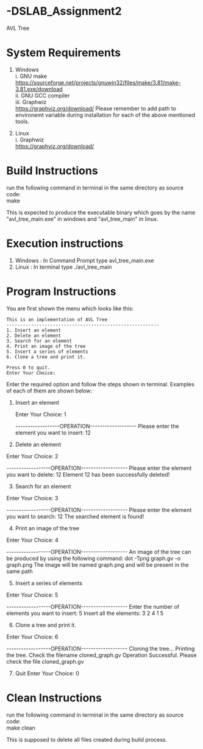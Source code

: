 # -DSLAB_Assignment2
AVL Tree

System Requirements
======================
1. Windows  
	i. GNU make  
		https://sourceforge.net/projects/gnuwin32/files/make/3.81/make-3.81.exe/download  
	ii. GNU GCC compiler  
	iii. Graphwiz  
		https://graphviz.org/download/
	Please remember to add path to environemt variable during installation for each of the above mentioned tools.
	
2. Linux  
	i. Graphwiz  
	https://graphviz.org/download/
	
	
Build Instructions  
==================
run the following command in terminal in the same directory as source code:  
	make  

This is expected to produce the executable binary which goes by the name "avl_tree_main.exe" in windows and "avl_tree_main" in linux.

Execution instructions
====================
1. Windows : In Command Prompt type
	avl_tree_main.exe  
2. Linux  : In terminal type
	./avl_tree_main  

Program Instructions
====================

You are first shown the menu which looks like this:

	This is an implementation of AVL Tree
	--------------------------------------------------------
	1. Insert an element
	2. Delete an element
	3. Search for an element
	4. Print an image of the tree
	5. Insert a series of elements
	6. Clone a tree and print it.

	Press 0 to quit.
	Enter Your Choice: 

Enter the required option and follow the steps shown in terminal. Examples of each of them are shown below:

1. Insert an element

	Enter Your Choice: 1

	------------------OPERATION-------------------
	Please enter the element you want to insert: 12

2. Delete an element

Enter Your Choice: 2

------------------OPERATION-------------------
Please enter the element you want to delete: 12
Element 12 has been successfully deleted!

3. Search for an element

Enter Your Choice: 3

------------------OPERATION-------------------
Please enter the element you want to search: 12
The searched element is found!

4. Print an image of the tree

Enter Your Choice: 4

------------------OPERATION-------------------
An image of the tree can be produced by using the following command:
dot -Tpng graph.gv -o graph.png
The image will be named graph.png and will be present in the same path

5. Insert a series of elements

Enter Your Choice: 5

------------------OPERATION-------------------
Enter the number of elements you want to insert: 5
Insert all the elements:
3 2 4 1 5

6. Clone a tree and print it.

Enter Your Choice: 6

------------------OPERATION-------------------
Cloning the tree...
Printing the tree. Check the filename cloned_graph.gv
Operation Successful. Please check the file cloned_graph.gv

7. Quit
Enter Your Choice: 0

Clean Instructions  
==================
run the following command in terminal in the same directory as source code:  
	make clean

This is supposed to delete all files created during build process.
